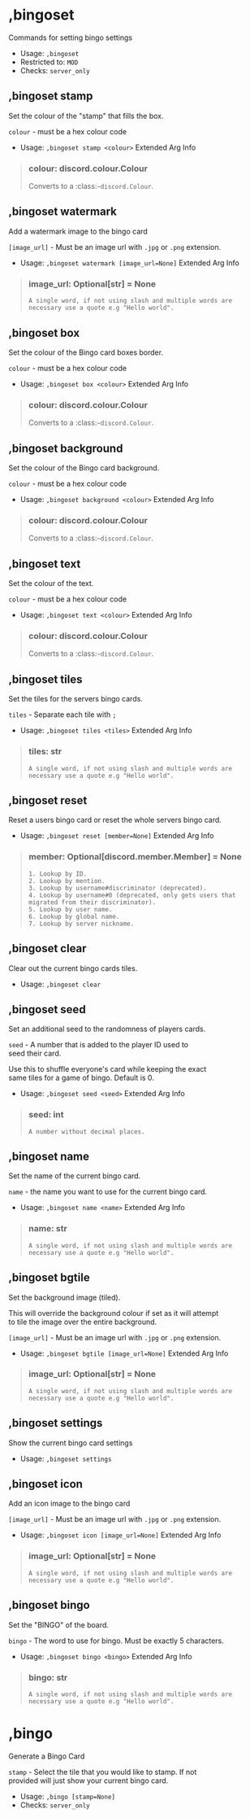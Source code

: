 # ,bingoset
Commands for setting bingo settings<br/>
 - Usage: `,bingoset`
 - Restricted to: `MOD`
 - Checks: `server_only`
## ,bingoset stamp
Set the colour of the "stamp" that fills the box.<br/>

`colour` - must be a hex colour code<br/>
 - Usage: `,bingoset stamp <colour>`
Extended Arg Info
> ### colour: discord.colour.Colour
> Converts to a :class:`~discord.Colour`.
> 
>     
## ,bingoset watermark
Add a watermark image to the bingo card<br/>

`[image_url]` - Must be an image url with `.jpg` or `.png` extension.<br/>
 - Usage: `,bingoset watermark [image_url=None]`
Extended Arg Info
> ### image_url: Optional[str] = None
> ```
> A single word, if not using slash and multiple words are necessary use a quote e.g "Hello world".
> ```
## ,bingoset box
Set the colour of the Bingo card boxes border.<br/>

`colour` - must be a hex colour code<br/>
 - Usage: `,bingoset box <colour>`
Extended Arg Info
> ### colour: discord.colour.Colour
> Converts to a :class:`~discord.Colour`.
> 
>     
## ,bingoset background
Set the colour of the Bingo card background.<br/>

`colour` - must be a hex colour code<br/>
 - Usage: `,bingoset background <colour>`
Extended Arg Info
> ### colour: discord.colour.Colour
> Converts to a :class:`~discord.Colour`.
> 
>     
## ,bingoset text
Set the colour of the text.<br/>

`colour` - must be a hex colour code<br/>
 - Usage: `,bingoset text <colour>`
Extended Arg Info
> ### colour: discord.colour.Colour
> Converts to a :class:`~discord.Colour`.
> 
>     
## ,bingoset tiles
Set the tiles for the servers bingo cards.<br/>

`tiles` - Separate each tile with `;`<br/>
 - Usage: `,bingoset tiles <tiles>`
Extended Arg Info
> ### tiles: str
> ```
> A single word, if not using slash and multiple words are necessary use a quote e.g "Hello world".
> ```
## ,bingoset reset
Reset a users bingo card or reset the whole servers bingo card.<br/>
 - Usage: `,bingoset reset [member=None]`
Extended Arg Info
> ### member: Optional[discord.member.Member] = None
> 
> 
>     1. Lookup by ID.
>     2. Lookup by mention.
>     3. Lookup by username#discriminator (deprecated).
>     4. Lookup by username#0 (deprecated, only gets users that migrated from their discriminator).
>     5. Lookup by user name.
>     6. Lookup by global name.
>     7. Lookup by server nickname.
> 
>     
## ,bingoset clear
Clear out the current bingo cards tiles.<br/>
 - Usage: `,bingoset clear`
## ,bingoset seed
Set an additional seed to the randomness of players cards.<br/>

`seed` - A number that is added to the player ID used to<br/>
seed their card.<br/>

Use this to shuffle everyone's card while keeping the exact<br/>
same tiles for a game of bingo. Default is 0.<br/>
 - Usage: `,bingoset seed <seed>`
Extended Arg Info
> ### seed: int
> ```
> A number without decimal places.
> ```
## ,bingoset name
Set the name of the current bingo card.<br/>

`name` - the name you want to use for the current bingo card.<br/>
 - Usage: `,bingoset name <name>`
Extended Arg Info
> ### name: str
> ```
> A single word, if not using slash and multiple words are necessary use a quote e.g "Hello world".
> ```
## ,bingoset bgtile
Set the background image (tiled).<br/>

This will override the background colour if set as it will attempt<br/>
to tile the image over the entire background.<br/>

`[image_url]` - Must be an image url with `.jpg` or `.png` extension.<br/>
 - Usage: `,bingoset bgtile [image_url=None]`
Extended Arg Info
> ### image_url: Optional[str] = None
> ```
> A single word, if not using slash and multiple words are necessary use a quote e.g "Hello world".
> ```
## ,bingoset settings
Show the current bingo card settings<br/>
 - Usage: `,bingoset settings`
## ,bingoset icon
Add an icon image to the bingo card<br/>

`[image_url]` - Must be an image url with `.jpg` or `.png` extension.<br/>
 - Usage: `,bingoset icon [image_url=None]`
Extended Arg Info
> ### image_url: Optional[str] = None
> ```
> A single word, if not using slash and multiple words are necessary use a quote e.g "Hello world".
> ```
## ,bingoset bingo
Set the "BINGO" of the board.<br/>

`bingo` - The word to use for bingo. Must be exactly 5 characters.<br/>
 - Usage: `,bingoset bingo <bingo>`
Extended Arg Info
> ### bingo: str
> ```
> A single word, if not using slash and multiple words are necessary use a quote e.g "Hello world".
> ```
# ,bingo
Generate a Bingo Card<br/>

`stamp` - Select the tile that you would like to stamp. If not<br/>
provided will just show your current bingo card.<br/>
 - Usage: `,bingo [stamp=None]`
 - Checks: `server_only`
